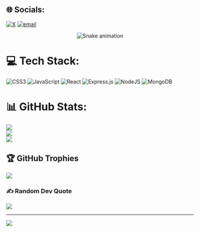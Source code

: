 
## 🌐 Socials:
[![X](https://img.shields.io/badge/X-black.svg?logo=X&logoColor=white)](https://x.com/@vaibhav_sanadi) [![email](https://img.shields.io/badge/Email-D14836?logo=gmail&logoColor=white)](mailto:vaibhavbhausanadi007@gmail.com) 

<!-- Snake Game Repo View -->

<div align="center">
  <img src="https://profile-readme-generator.com/assets/snake.svg" alt="Snake animation" />
</div>

# 💻 Tech Stack:
![CSS3](https://img.shields.io/badge/css3-%231572B6.svg?style=for-the-badge&logo=css3&logoColor=white) ![JavaScript](https://img.shields.io/badge/javascript-%23323330.svg?style=for-the-badge&logo=javascript&logoColor=%23F7DF1E) ![React](https://img.shields.io/badge/react-%2320232a.svg?style=for-the-badge&logo=react&logoColor=%2361DAFB) ![Express.js](https://img.shields.io/badge/express.js-%23404d59.svg?style=for-the-badge&logo=express&logoColor=%2361DAFB) ![NodeJS](https://img.shields.io/badge/node.js-6DA55F?style=for-the-badge&logo=node.js&logoColor=white) ![MongoDB](https://img.shields.io/badge/MongoDB-%234ea94b.svg?style=for-the-badge&logo=mongodb&logoColor=white)
# 📊 GitHub Stats:
![](https://github-readme-stats.vercel.app/api?username=VaibhavSanadi007&theme=radical&hide_border=true&include_all_commits=true&count_private=false)<br/>
![](https://nirzak-streak-stats.vercel.app/?user=VaibhavSanadi007&theme=radical&hide_border=true)<br/>
![](https://github-readme-stats.vercel.app/api/top-langs/?username=VaibhavSanadi007&theme=radical&hide_border=true&include_all_commits=true&count_private=false&layout=compact)

## 🏆 GitHub Trophies
![](https://github-profile-trophy.vercel.app/?username=VaibhavSanadi007&theme=radical&no-frame=false&no-bg=true&margin-w=4)

### ✍️ Random Dev Quote
![](https://quotes-github-readme.vercel.app/api?type=horizontal&theme=radical)

---
[![](https://visitcount.itsvg.in/api?id=VaibhavSanadi007&icon=0&color=0)](https://visitcount.itsvg.in)

<!-- Proudly created with GPRM ( https://gprm.itsvg.in ) -->
